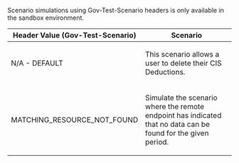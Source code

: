 <p>Scenario simulations using Gov-Test-Scenario headers is only available in the sandbox environment.</p>
<table>
    <thead>
        <tr>
            <th>Header Value (Gov-Test-Scenario)</th>
            <th>Scenario</th>
        </tr>
    </thead>
    <tbody>
        <tr>
            <td><p>N/A - DEFAULT</p></td>
            <td><p>This scenario allows a user to delete their CIS Deductions.</p></td>
        </tr>
        <tr>
             <td><p>MATCHING_RESOURCE_NOT_FOUND</p></td>
             <td><p>Simulate the scenario where the remote endpoint has indicated that no data can be found for the given period.</p></td>
        </tr>                     
    </tbody>
</table>